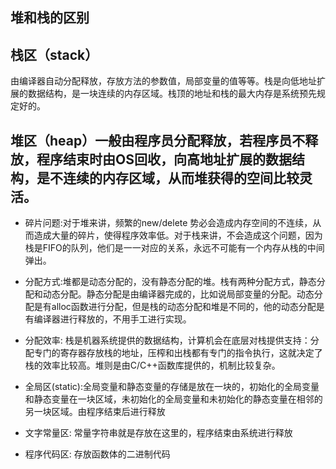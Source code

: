## 堆和栈的区别  
## 栈区（stack）
由编译器自动分配释放，存放方法的参数值，局部变量的值等等。栈是向低地址扩展的数据结构，是一块连续的内存区域。栈顶的地址和栈的最大内存是系统预先规定好的。
## 堆区（heap）一般由程序员分配释放，若程序员不释放，程序结束时由OS回收，向高地址扩展的数据结构，是不连续的内存区域，从而堆获得的空间比较灵活。

* 碎片问题:对于堆来讲，频繁的new/delete 势必会造成内存空间的不连续，从而造成大量的碎片，使得程序效率低。对于栈来讲，不会造成这个问题，因为栈是FIFO的队列，他们是一一对应的关系，永远不可能有一个内存从栈的中间弹出。

* 分配方式:堆都是动态分配的，没有静态分配的堆。栈有两种分配方式，静态分配和动态分配。静态分配是由编译器完成的，比如说局部变量的分配。动态分配是有alloc函数进行分配，但是栈的动态分配和堆是不同的，他的动态分配是有编译器进行释放的，不用手工进行实现。

* 分配效率: 栈是机器系统提供的数据结构，计算机会在底层对栈提供支持：分配专门的寄存器存放栈的地址，压榨和出栈都有专门的指令执行，这就决定了栈的效率比较高。堆则是由C/C++函数库提供的，机制比较复杂。

* 全局区(static):全局变量和静态变量的存储是放在一块的，初始化的全局变量和静态变量在一块区域，未初始化的全局变量和未初始化的静态变量在相邻的另一块区域。由程序结束后进行释放
* 文字常量区: 常量字符串就是存放在这里的，程序结束由系统进行释放
* 程序代码区: 存放函数体的二进制代码
